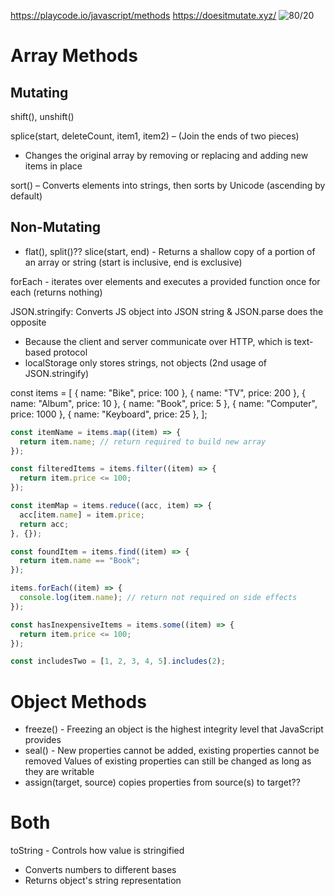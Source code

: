 https://playcode.io/javascript/methods
https://doesitmutate.xyz/
![80/20](https://public-files.gumroad.com/img9k2mfcg89l3cs9qa0tjs1wvfp)

# Array Methods
## Mutating
shift(), unshift()

splice(start, deleteCount, item1, item2) – (Join the ends of two pieces)
- Changes the original array by removing or replacing and adding new items in place
<!-- const lang = ["Python", "JavaScript", "Java", "C", "Go"]; -->
<!-- const deleted = lang.splice(2, 1, "Ruby", "Kotlin"); // returns only the deleted elements -->


sort() – Converts elements into strings, then sorts by Unicode (ascending by default)

## Non-Mutating
- flat(), split()??
slice(start, end) - Returns a shallow copy of a portion of an array or string (start is inclusive, end is exclusive)

forEach - iterates over elements and executes a provided function once for each (returns nothing)
<!-- [1, 2, 3].forEach((n) => { -->
<!--   console.log(n); -->
<!-- }); -->

JSON.stringify: Converts JS object into JSON string & JSON.parse does the opposite
- Because the client and server communicate over HTTP, which is text-based protocol
- localStorage only stores strings, not objects (2nd usage of JSON.stringify)

[](https://youtu.be/R8rmfD9Y5-c?si=5hOnH1vRqB3uiqSR)
const items = [
  { name: "Bike", price: 100 },
  { name: "TV", price: 200 },
  { name: "Album", price: 10 },
  { name: "Book", price: 5 },
  { name: "Computer", price: 1000 },
  { name: "Keyboard", price: 25 },
];

```js
const itemName = items.map((item) => {
  return item.name; // return required to build new array
});

const filteredItems = items.filter((item) => {
  return item.price <= 100;
});

const itemMap = items.reduce((acc, item) => {
  acc[item.name] = item.price;
  return acc;
}, {});

const foundItem = items.find((item) => {
  return item.name == "Book";
});

items.forEach((item) => {
  console.log(item.name); // return not required on side effects
});

const hasInexpensiveItems = items.some((item) => {
  return item.price <= 100;
});

const includesTwo = [1, 2, 3, 4, 5].includes(2);
```

# Object Methods
- freeze() - Freezing an object is the highest integrity level that JavaScript provides
- seal() - New properties cannot be added, existing properties cannot be removed
  Values of existing properties can still be changed as long as they are writable
- assign(target, source) copies properties from source(s) to target??

# Both
toString - Controls how value is stringified
- Converts numbers to different bases
- Returns object's string representation
